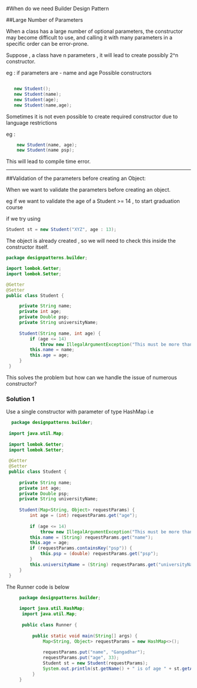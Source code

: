 #When do we need Builder Design Pattern

##Large Number of Parameters

   When a class has a large number of optional parameters, the constructor may become difficult to use, and calling it with many parameters in a specific order can be error-prone.
   
   Suppose , a class have n parameters , it will lead to create possibly 2^n constructor.
   
   eg : if parameters are - name and age 
   Possible constructors 
   
   ```java
   
      new Student();
      new Student(name);
      new Student(age);
      new Student(name,age);
   ```
      
  Sometimes it is not even possible to create required constructor due to language restrictions 
   
   
  eg :
  
  ```java 
      new Student(name, age);
      new Student(name psp);
  ```
      
This will lead to compile time error.

---------------------------------------------------------------------------------------------------------
       
##Validation of the parameters before creating an Object:

   When we want to validate the parameters before creating an object.
   
   eg if we want to validate the age of a Student >= 14 , to start graduation course 
   
   if we try using 
   
   ```java 
   Student st = new Student("XYZ", age : 13);
   ```
   The object is already created , so we will need to check this inside the constructor itself.
   
   ```java
   package designpatterns.builder;

   import lombok.Getter;
   import lombok.Setter;

   @Getter
   @Setter
   public class Student {

		private String name;
		private int age;
		private Double psp;
		private String universityName;
	
		Student(String name, int age) {
			if (age <= 14)
				throw new IllegalArgumentException("This must be more than 14 ");
			this.name = name;
			this.age = age;
		}
	}
   ```
   
   This solves the problem but how can we handle the issue of numerous constructor?
   
   ### Solution 1 
     
   Use a single constructor with parameter of type HashMap
   i.e 
   
   ```java 
	 package designpatterns.builder;
	
	import java.util.Map;
	
	import lombok.Getter;
	import lombok.Setter;
	
	@Getter
	@Setter
	public class Student {
	
		private String name;
		private int age;
		private Double psp;
		private String universityName;
	
		Student(Map<String, Object> requestParams) {
			int age = (int) requestParams.get("age");
	
			if (age <= 14)
				throw new IllegalArgumentException("This must be more than 14 ");
			this.name = (String) requestParams.get("name");
			this.age = age;
			if (requestParams.containsKey("psp")) {
				this.psp = (double) requestParams.get("psp");
			}
			this.universityName = (String) requestParams.get("universityName");
		}
	}
   ```
   
  The Runner code is below 
  
  ```java
	   package designpatterns.builder;
	
	   import java.util.HashMap;
		import java.util.Map;
		
		public class Runner {
	
			public static void main(String[] args) {
				Map<String, Object> requestParams = new HashMap<>();
		
				requestParams.put("name", "Gangadhar");
				requestParams.put("age", 33);
				Student st = new Student(requestParams);
				System.out.println(st.getName() + " is of age " + st.getAge());
			}
	   }
	  
  ```
    
   
   
  
  
   
    
    

      
  
      
 
   




